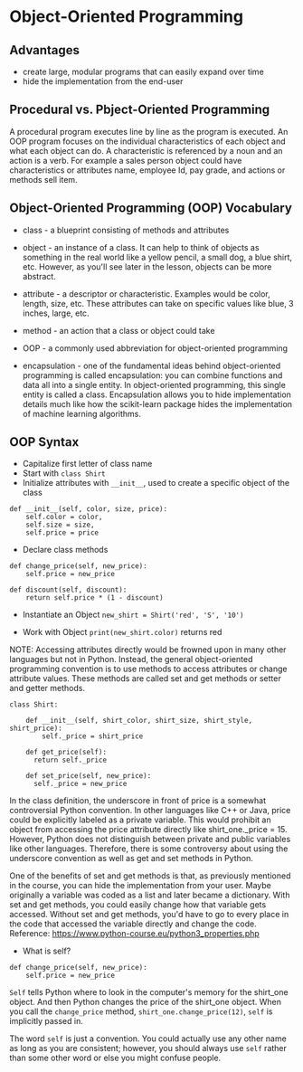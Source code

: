 # Object-Oriented Programming

## Advantages
* create large, modular programs that can easily expand over time
* hide the implementation from the end-user

## Procedural vs. Pbject-Oriented Programming
A procedural program executes line by line as the program is executed. An OOP program focuses on the individual characteristics of each object and what each object can do. A characteristic is referenced by a noun and an action is a verb. For example a sales person object could have characteristics or attributes name, employee Id, pay grade, and actions or methods sell item.

## Object-Oriented Programming (OOP) Vocabulary
* class - a blueprint consisting of methods and attributes

* object - an instance of a class. It can help to think of objects as something in the real world like a yellow pencil, a small dog, a blue shirt, etc. However, as you'll see later in the lesson, objects can be more abstract.

* attribute - a descriptor or characteristic. Examples would be color, length, size, etc. These attributes can take on specific values like blue, 3 inches, large, etc.

* method - an action that a class or object could take

* OOP - a commonly used abbreviation for object-oriented programming

* encapsulation - one of the fundamental ideas behind object-oriented programming is called encapsulation: you can combine functions and data all into a single entity. In object-oriented programming, this single entity is called a class. Encapsulation allows you to hide implementation details much like how the scikit-learn package hides the implementation of machine learning algorithms.


## OOP Syntax
* Capitalize first letter of class name
* Start with `class Shirt`
* Initialize attributes with `__init__`, used to create a specific object of the class
```
def __init__(self, color, size, price):
    self.color = color,
    self.size = size,
    self.price = price
```

* Declare class methods
```
def change_price(self, new_price):
    self.price = new_price

def discount(self, discount):
    return self.price * (1 - discount)
```

* Instantiate an Object
`new_shirt = Shirt('red', 'S', '10')`

* Work with Object
`print(new_shirt.color)`
returns red

NOTE: Accessing attributes directly would be frowned upon in many other languages but not in Python. Instead, the general object-oriented programming convention is to use methods to access attributes or change attribute values. These methods are called set and get methods or setter and getter methods.
```
class Shirt:

    def __init__(self, shirt_color, shirt_size, shirt_style, shirt_price):
        self._price = shirt_price

    def get_price(self):
      return self._price

    def set_price(self, new_price):
      self._price = new_price
```
In the class definition, the underscore in front of price is a somewhat controversial Python convention. In other languages like C++ or Java, price could be explicitly labeled as a private variable. This would prohibit an object from accessing the price attribute directly like shirt_one._price = 15. However, Python does not distinguish between private and public variables like other languages. Therefore, there is some controversy about using the underscore convention as well as get and set methods in Python.

One of the benefits of set and get methods is that, as previously mentioned in the course, you can hide the implementation from your user. Maybe originally a variable was coded as a list and later became a dictionary. With set and get methods, you could easily change how that variable gets accessed. Without set and get methods, you'd have to go to every place in the code that accessed the variable directly and change the code.
Reference: https://www.python-course.eu/python3_properties.php


* What is self?
```
def change_price(self, new_price):
    self.price = new_price
```

`Self` tells Python where to look in the computer's memory for the shirt_one object. And then Python changes the price of the shirt_one object. When you call the `change_price` method, `shirt_one.change_price(12)`, `self` is implicitly passed in.

The word `self` is just a convention. You could actually use any other name as long as you are consistent; however, you should always use `self` rather than some other word or else you might confuse people.


